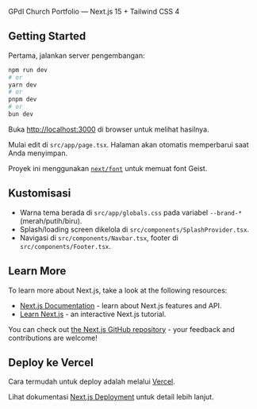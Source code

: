 GPdI Church Portfolio — Next.js 15 + Tailwind CSS 4

## Getting Started

Pertama, jalankan server pengembangan:

```bash
npm run dev
# or
yarn dev
# or
pnpm dev
# or
bun dev
```

Buka [http://localhost:3000](http://localhost:3000) di browser untuk melihat hasilnya.

Mulai edit di `src/app/page.tsx`. Halaman akan otomatis memperbarui saat Anda menyimpan.

Proyek ini menggunakan [`next/font`](https://nextjs.org/docs/app/building-your-application/optimizing/fonts) untuk memuat font Geist.

## Kustomisasi

- Warna tema berada di `src/app/globals.css` pada variabel `--brand-*` (merah/putih/biru).
- Splash/loading screen dikelola di `src/components/SplashProvider.tsx`.
- Navigasi di `src/components/Navbar.tsx`, footer di `src/components/Footer.tsx`.

## Learn More

To learn more about Next.js, take a look at the following resources:

- [Next.js Documentation](https://nextjs.org/docs) - learn about Next.js features and API.
- [Learn Next.js](https://nextjs.org/learn) - an interactive Next.js tutorial.

You can check out [the Next.js GitHub repository](https://github.com/vercel/next.js) - your feedback and contributions are welcome!

## Deploy ke Vercel

Cara termudah untuk deploy adalah melalui [Vercel](https://vercel.com/new?utm_medium=default-template&filter=next.js&utm_source=create-next-app&utm_campaign=create-next-app-readme). 

Lihat dokumentasi [Next.js Deployment](https://nextjs.org/docs/app/building-your-application/deploying) untuk detail lebih lanjut.

